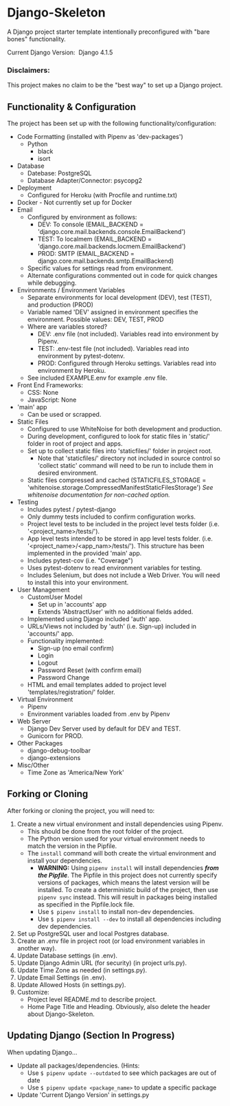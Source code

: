 # Django-Skeleton #

A Django project starter template intentionally preconfigured with "bare bones" functionality.

Current Django Version: &nbsp;Django 4.1.5

### Disclaimers: ###
This project makes no claim to be the "best way" to set up a Django project.

## Functionality & Configuration ##
The project has been set up with the following functionality/configuration:
- Code Formatting (installed with Pipenv as 'dev-packages')
     - Python
          - black
          - isort
- Database
     - Datebase:  PostgreSQL
     - Database Adapter/Connector:  psycopg2
- Deployment
     - Configured for Heroku (with Procfile and runtime.txt)
- Docker - Not currently set up for Docker
- Email
     - Configured by environment as follows:
          - DEV:  To console (EMAIL_BACKEND = 'django.core.mail.backends.console.EmailBackend')
          - TEST:  To localmem (EMAIL_BACKEND = 'django.core.mail.backends.locmem.EmailBackend')
          - PROD: SMTP (EMAIL_BACKEND = django.core.mail.backends.smtp.EmailBackend)  
     - Specific values for settings read from environment.
     - Alternate configurations commented out in code for quick changes while debugging.  
- Environments / Environment Variables 
     - Separate environments for local development (DEV), test (TEST), and production (PROD)
     - Variable named 'DEV' assigned in environment specifies the environment.  Possible values:  DEV, TEST, PROD
     - Where are variables stored?
          - DEV:    .env file (not included).  Variables read into environment by Pipenv.
          - TEST:   .env-test file (not included).  Variables read into environment by pytest-dotenv.
          - PROD:   Configured through Heroku settings.  Variables read into environment by Heroku.  
     - See included EXAMPLE.env for example .env file. 
- Front End Frameworks:
     - CSS:  None
     - JavaScript:  None
- 'main' app
     - Can be used or scrapped.
- Static Files
     - Configured to use WhiteNoise for both development and production.
     - During development, configured to look for static files in 'static/' folder in root of project and apps.
     - Set up to collect static files into 'staticfiles/' folder in project root.
          - Note that 'staticfiles/' directory not included in source control so 'collect static' command will need to be run to include them in desired environment.
     - Static files compressed and cached
       (STATICFILES_STORAGE = 'whitenoise.storage.CompressedManifestStaticFilesStorage')
       *See whitenoise documentation for non-cached option.* 
- Testing
     - Includes pytest / pytest-django
     - Only dummy tests included to confirm configuration works.
     - Project level tests to be included in the project level tests folder
     (i.e. '<project_name>/tests/').  
     - App level tests intended to be stored in app level tests folder.
     (i.e. '<project_name>/<app_nam>/tests/').  This structure has been implemented in 
     the provided 'main' app.
     - Includes pytest-cov (i.e. "Coverage")
     - Uses pytest-dotenv to read environment variables for testing.
     - Includes Selenium, but does not include a Web Driver.  You will need to install this into your environment.
- User Management
     - CustomUser Model
          - Set up in 'accounts' app
          - Extends 'AbstractUser' with no additional fields added.
     - Implemented using Django included 'auth' app.
     - URLs/Views not included by 'auth' (i.e. Sign-up) included in 'accounts/' app.
     - Functionality implemented:
          - Sign-up (no email confirm)
          - Login
          - Logout
          - Password Reset (with confirm email)
          - Password Change
     - HTML and email templates added to project level 'templates/registration/' folder.
- Virtual Environment
     - Pipenv
     - Environment variables loaded from .env by Pipenv 
- Web Server
     - Django Dev Server used by default for DEV and TEST.
     - Gunicorn for PROD.
- Other Packages
     - django-debug-toolbar
     - django-extensions
- Misc/Other
     - Time Zone as 'America/New York'


## Forking or Cloning ##
After forking or cloning the project, you will need to:

1.  Create a new virtual environment and install dependencies using Pipenv.  
     - This should be done from the root folder of the project.  
     - The Python version used for your virtual environment needs to match the version in the Pipfile.
     - The `install` command will both create the virtual environment and install your dependencies.
          - **WARNING:**  Using `pipenv install` will install dependencies ***from the Pipfile***.  The Pipfile in this project does not currently specify versions of packages, which means the latest version will be installed.  To create a deterministic build of the project, then use `pipenv sync` instead.  This will result in packages being installed as specified in the Pipfile.lock file.
          - Use `$ pipenv install` to install non-dev dependencies.  
          - Use `$ pipenv install --dev` to install all dependencies including dev dependencies. 
3.  Set up PostgreSQL user and local Postgres database.
4.  Create an .env file in project root (or load environment variables in another way).
5.  Update Database settings (in .env).
6.  Update Django Admin URL (for security) (in project urls.py).
7.  Update Time Zone as needed (in settings.py).
8.  Update Email Settings (in .env).
9.  Update Allowed Hosts (in settings.py).
10.  Customize:
     - Project level README.md to describe project.
     - Home Page Title and Heading.  Obviously, also delete the header about Django-Skeleton.

## Updating Django (Section In Progress) ##
When updating Django... 
- Update all packages/dependencies.
     (Hints:  
     - Use `$ pipenv update --outdated` to see which packages are out of date
     - Use `$ pipenv update <package_name>` to update a specific package
- Update 'Current Django Version' in settings.py